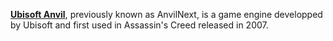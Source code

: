 [**Ubisoft Anvil**](https://en.wikipedia.org/wiki/Ubisoft_Anvil), previously known as AnvilNext, is a game engine developped by Ubisoft and first used in Assassin's Creed released in 2007. 